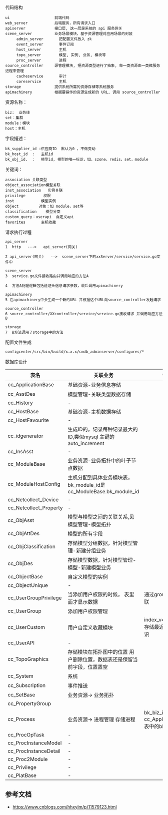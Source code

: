 代码结构

```
ui                    前端代码 
web_server            后端服务，所有请求入口
apiserver             接口层, 这一层是系统的 api 服务网关
scene_server          业务场景模块，基于资源管理对应用场景的封装
     admin_server       把配置文件放入 zk
     event_server       事件订阅
     host_server        主机
     topo_server        模型, 实例, 业务, 模块等
     proc_server        进程
source_controller     源管理模块, 把资源类型进行了抽象, 每一类资源由一类微服务进程来管理
     cacheservice       审计
     coreservice        主机
storage               提供系统所需的资源存储等系统服务
apimachinery          根据要操作的资源生成新的 URL, 调用 source_controller
```

资源名称：

``` 
biz:  业务线
set：集群
module：模块
host：主机
```

字段描述：

```
bk_supplier_id :供应商ID  默认为0 ，不做变动
bk_host_id  :   主机id
bk_obj_id.  :   模型id, 模型的唯一标识，如，szone，redis，set，module
```

关键词：

```
association 关联类型
object_association模型关联
inst_association   实例关联
privilege        权限
inst            模型实例
object         对象：如 module，set等
classification    模型分类
custom_query：userapi  自定义api
favorites       主机收藏
```

请求执行过程

```
api_server
1  http   --->   api_server(网关)  
 
2 api_server(网关)   -->  scene_server下的xxServer/service/service.go文件中
 
scene_server
3  service.go文件接收路由并调用响应的方法A
 
4  方法A处理逻辑包括验证头信息请求参数，最后调用apimachinery
 
apimachinery
5 在apimachinery中会生成一个新的URL 并根据这个URL向source_controller发起请求
 
source_controller
6 source_controller/XXcontroller/service/service.go接收请求 并调用响应方法B
 
storage
7  B方法调用了storage中的方法
```

配置文件生成

```
configcenter/src/bin/build/x.x.x/cmdb_adminserver/configures/*
```

数据库设计

| 表名                   | 关联业务                                                     | 备注                                               |
| ---------------------- | ------------------------------------------------------------ | -------------------------------------------------- |
| cc_ApplicationBase     | 基础资源-业务信息存储                                        |                                                    |
| cc_AsstDes             | 模型管理-关联类型数据存储                                    |                                                    |
| cc_History             | -                                                            |                                                    |
| cc_HostBase            | 基础资源-主机数据存储                                        |                                                    |
| cc_HostFavourite       | -                                                            |                                                    |
| cc_idgenerator         | 生成ID的，记录每种记录最大的ID,类似mysql 主键的auto_increment |                                                    |
| cc_InsAsst             | -                                                            |                                                    |
| cc_ModuleBase          | 业务资源-业务拓扑中的叶子节点数据                            |                                                    |
| cc_ModuleHostConfig    | 主机分配到具体业务模块表，bk_module_id是cc_ModuleBase.bk_module_id |                                                    |
| cc_Netcollect_Device   | -                                                            |                                                    |
| cc_Netcollect_Property | -                                                            |                                                    |
| cc_ObjAsst             | 模型与模型之间的关联关系,见模型管理-模型拓扑                 |                                                    |
| cc_ObjAttDes           | 模型的所有字段                                               |                                                    |
| cc_ObjClassification   | 存储模型分组数据，针对模型管理-新建分组业务                  |                                                    |
| cc_ObjDes              | 存储模型数据，针对模型管理-模型-新建模型业务                 |                                                    |
| cc_ObjectBase          | 自定义模型的实例                                             |                                                    |
| cc_ObjectUnique        | -                                                            |                                                    |
| cc_UserGroupPrivilege  | 当添加用户权限的时候， 表里面才显示数据                      | 通过group_id字段关联                               |
| cc_UserGroup           | 添加用户权限管理                                             |                                                    |
| cc_UserCustom          | 用户自定义收藏模块                                           | index_v4_recently 存储最近添加唯一标识             |
| cc_UserAPI             | -                                                            |                                                    |
| cc_TopoGraphics        | 存储模块在拓扑图中的位置  用户删除位置，数据表还是保留当前字段，位置置空 |                                                    |
| cc_System              | 系统                                                         |                                                    |
| cc_Subscription        | 事件推送                                                     |                                                    |
| cc_SetBase             | 业务资源-> 业务拓扑                                          |                                                    |
| cc_PropertyGroup       |                                                              |                                                    |
| cc_Process             | 业务资源-> 进程管理 存储进程                                 | bk_biz_id 对应 cc_ApplicationBase  表中的bk_biz_id |
| cc_ProcOpTask          | -                                                            |                                                    |
| cc_ProcInstanceModel   | -                                                            |                                                    |
| cc_ProcInstanceDetail  | -                                                            |                                                    |
| cc_Proc2Module         | -                                                            |                                                    |
| cc_Privilege           | -                                                            |                                                    |
| cc_PlatBase            | -                                                            |                                                    |

## 参考文档

- <https://www.cnblogs.com/hhxylm/p/11579123.html>
